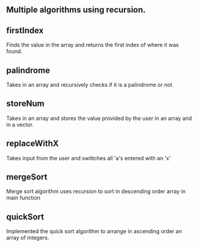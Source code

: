 
## Multiple algorithms using recursion.

## firstIndex
Finds the value in the array and returns the first index of where it was found.

## palindrome
Takes in an array and recursively checks if it is a palindrome or not.

## storeNum
Takes in an array and stores the value provided by the user in an array and in a vector.

## replaceWithX
Takes input from the user and swittches all 'a's entered with an 'x'

## mergeSort
Merge sort algorithm uses recursion to sort in descending order array in main function

## quickSort
Implemented the quick sort algorithm to arrange in ascending order an array of integers.
